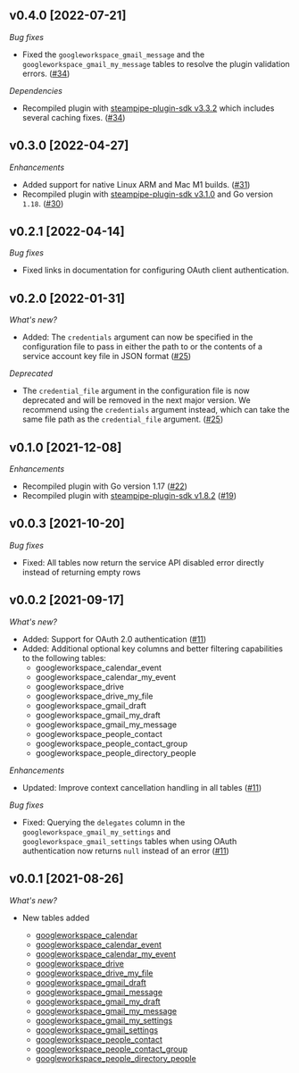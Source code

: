 ## v0.4.0 [2022-07-21]

_Bug fixes_

- Fixed the `googleworkspace_gmail_message` and the `googleworkspace_gmail_my_message` tables to resolve the plugin validation errors. ([#34](https://github.com/turbot/steampipe-plugin-googleworkspace/pull/34))

_Dependencies_

- Recompiled plugin with [steampipe-plugin-sdk v3.3.2](https://github.com/turbot/steampipe-plugin-sdk/blob/main/CHANGELOG.md#v332--2022-07-11) which includes several caching fixes. ([#34](https://github.com/turbot/steampipe-plugin-googleworkspace/pull/34))

## v0.3.0 [2022-04-27]

_Enhancements_

- Added support for native Linux ARM and Mac M1 builds. ([#31](https://github.com/turbot/steampipe-plugin-googleworkspace/pull/31))
- Recompiled plugin with [steampipe-plugin-sdk v3.1.0](https://github.com/turbot/steampipe-plugin-sdk/blob/main/CHANGELOG.md#v310--2022-03-30) and Go version `1.18`. ([#30](https://github.com/turbot/steampipe-plugin-googleworkspace/pull/30))

## v0.2.1 [2022-04-14]

_Bug fixes_

- Fixed links in documentation for configuring OAuth client authentication.

## v0.2.0 [2022-01-31]

_What's new?_

- Added: The `credentials` argument can now be specified in the configuration file to pass in either the path to or the contents of a service account key file in JSON format ([#25](https://github.com/turbot/steampipe-plugin-googleworkspace/pull/25))

_Deprecated_

- The `credential_file` argument in the configuration file is now deprecated and will be removed in the next major version. We recommend using the `credentials` argument instead, which can take the same file path as the `credential_file` argument. ([#25](https://github.com/turbot/steampipe-plugin-googleworkspace/pull/25))

## v0.1.0 [2021-12-08]

_Enhancements_

- Recompiled plugin with Go version 1.17 ([#22](https://github.com/turbot/steampipe-plugin-googleworkspace/pull/22))
- Recompiled plugin with [steampipe-plugin-sdk v1.8.2](https://github.com/turbot/steampipe-plugin-sdk/blob/main/CHANGELOG.md#v182--2021-11-22) ([#19](https://github.com/turbot/steampipe-plugin-googleworkspace/pull/19))

## v0.0.3 [2021-10-20]

_Bug fixes_

- Fixed: All tables now return the service API disabled error directly instead of returning empty rows

## v0.0.2 [2021-09-17]

_What's new?_

- Added: Support for OAuth 2.0 authentication ([#11](https://github.com/turbot/steampipe-plugin-googleworkspace/pull/11))
- Added: Additional optional key columns and better filtering capabilities to the following tables:
  - googleworkspace_calendar_event
  - googleworkspace_calendar_my_event
  - googleworkspace_drive
  - googleworkspace_drive_my_file
  - googleworkspace_gmail_draft
  - googleworkspace_gmail_my_draft
  - googleworkspace_gmail_my_message
  - googleworkspace_people_contact
  - googleworkspace_people_contact_group
  - googleworkspace_people_directory_people

_Enhancements_

- Updated: Improve context cancellation handling in all tables ([#11](https://github.com/turbot/steampipe-plugin-googleworkspace/pull/11))

_Bug fixes_

- Fixed: Querying the `delegates` column in the `googleworkspace_gmail_my_settings` and `googleworkspace_gmail_settings` tables when using OAuth authentication now returns `null` instead of an error ([#11](https://github.com/turbot/steampipe-plugin-googleworkspace/pull/11))

## v0.0.1 [2021-08-26]

_What's new?_

- New tables added

  - [googleworkspace_calendar](https://hub.steampipe.io/plugins/turbot/googleworkspace/tables/googleworkspace_calendar)
  - [googleworkspace_calendar_event](https://hub.steampipe.io/plugins/turbot/googleworkspace/tables/googleworkspace_calendar_event)
  - [googleworkspace_calendar_my_event](https://hub.steampipe.io/plugins/turbot/googleworkspace/tables/googleworkspace_calendar_my_event)
  - [googleworkspace_drive](https://hub.steampipe.io/plugins/turbot/googleworkspace/tables/googleworkspace_drive)
  - [googleworkspace_drive_my_file](https://hub.steampipe.io/plugins/turbot/googleworkspace/tables/googleworkspace_drive_my_file)
  - [googleworkspace_gmail_draft](https://hub.steampipe.io/plugins/turbot/googleworkspace/tables/googleworkspace_gmail_draft)
  - [googleworkspace_gmail_message](https://hub.steampipe.io/plugins/turbot/googleworkspace/tables/googleworkspace_gmail_message)
  - [googleworkspace_gmail_my_draft](https://hub.steampipe.io/plugins/turbot/googleworkspace/tables/googleworkspace_gmail_my_draft)
  - [googleworkspace_gmail_my_message](https://hub.steampipe.io/plugins/turbot/googleworkspace/tables/googleworkspace_gmail_my_message)
  - [googleworkspace_gmail_my_settings](https://hub.steampipe.io/plugins/turbot/googleworkspace/tables/googleworkspace_gmail_my_settings)
  - [googleworkspace_gmail_settings](https://hub.steampipe.io/plugins/turbot/googleworkspace/tables/googleworkspace_gmail_settings)
  - [googleworkspace_people_contact](https://hub.steampipe.io/plugins/turbot/googleworkspace/tables/googleworkspace_people_contact)
  - [googleworkspace_people_contact_group](https://hub.steampipe.io/plugins/turbot/googleworkspace/tables/googleworkspace_people_contact_group)
  - [googleworkspace_people_directory_people](https://hub.steampipe.io/plugins/turbot/googleworkspace/tables/googleworkspace_people_directory_people)
